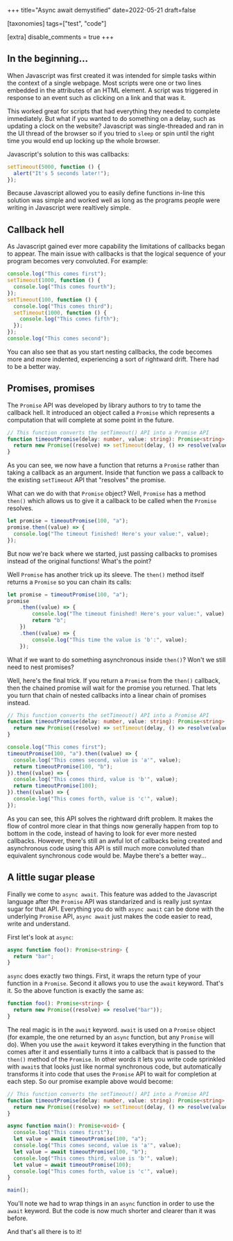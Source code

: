 +++
title="Async await demystified"
date=2022-05-21
draft=false

[taxonomies]
tags=["test", "code"]

[extra]
disable_comments = true
+++

## In the beginning...

When Javascript was first created it was intended for simple tasks within the
context of a single webpage. Most scripts were one or two lines embedded in the
attributes of an HTML element. A script was triggered in response to an event
such as clicking on a link and that was it.

This worked great for scripts that had everything they needed to complete
immediately. But what if you wanted to do something on a delay, such as updating
a clock on the website? Javascript was single-threaded and ran in the UI thread
of the browser so if you tried to `sleep` or spin until the right time you would
end up locking up the whole browser.

Javascript's solution to this was callbacks:

```javascript
setTimeout(5000, function () {
  alert("It's 5 seconds later!");
});
```

Because Javascript allowed you to easily define functions in-line this solution
was simple and worked well as long as the programs people were writing in Javascript were realtively simple.

## Callback hell

As Javascript gained ever more capability the limitations of callbacks began
to appear. The main issue with callbacks is that the logical sequence of your
program becomes very convoluted. For example:

```javascript
console.log("This comes first");
setTimeout(1000, function () {
  console.log("This comes fourth");
});
setTimeout(100, function () {
  console.log("This comes third");
  setTimeout(1000, function () {
    console.log("This comes fifth");
  });
});
console.log("This comes second");
```

You can also see that as you start nesting callbacks, the code becomes more and
more indented, experiencing a sort of rightward drift. There had to be a better
way.

## Promises, promises

The `Promise` API was developed by library authors to try to tame the callback
hell. It introduced an object called a `Promise` which represents a computation
that will complete at some point in the future.

```typescript
// This function converts the setTimeout() API into a Promise API
function timeoutPromise(delay: number, value: string): Promise<string> {
  return new Promise((resolve) => setTimeout(delay, () => resolve(value)));
}
```

As you can see, we now have a function that returns a `Promise` rather than
taking a callback as an argument. Inside that function we pass a callback to
the existing `setTimeout` API that "resolves" the promise.

What can we do with that `Promise` object? Well, `Promise` has a method
`then()` which allows us to give it a callback to be called when the `Promise`
resolves.

```typescript
let promise = timeoutPromise(100, "a");
promise.then((value) => {
  console.log("The timeout finished! Here's your value:", value);
});
```

But now we're back where we started, just passing callbacks to promises instead
of the original functions! What's the point?

Well `Promise` has another trick up its sleeve. The `then()` method itself
returns a `Promise` so you can chain its calls:

```typescript
let promise = timeoutPromise(100, "a");
promise
    .then((value) => {
        console.log("The timeout finished! Here's your value:", value);
        return "b";
    })
    .then((value) => {
        console.log("This time the value is 'b':", value);
    });
```

What if we want to do something asynchronous inside `then()`? Won't we still
need to nest promises?

Well, here's the final trick. If you return a `Promise` from the `then()`
callback, then the chained promise will wait for the promise you returned. That
lets you turn that chain of nested callbacks into a linear chain of promises
instead.

```typescript
// This function converts the setTimeout() API into a Promise API
function timeoutPromise(delay: number, value: string): Promise<string> {
  return new Promise((resolve) => setTimeout(delay, () => resolve(value)));
}

console.log("This comes first");
timeoutPromise(100, "a").then((value) => {
  console.log("This comes second, value is 'a'", value);
  return timeoutPromise(100, "b");
}).then((value) => {
  console.log("This comes third, value is 'b'", value);
  return timeoutPromise(100);
}).then((value) => {
  console.log("This comes forth, value is 'c'", value);
});
```

As you can see, this API solves the rightward drift problem. It makes the flow
of control more clear in that things now generally happen from top to bottom in
the code, instead of having to look for ever more nested callbacks. However,
there's still an awful lot of callbacks being created and asynchronous code
using this API is still much more convoluted than equivalent synchronous code
would be. Maybe there's a better way...

## A little sugar please

Finally we come to `async await`. This feature was added to the Javascript
language after the `Promise` API was standarized and is really just syntax sugar
for that API. Everything you do with `async await` can be done with the
underlying `Promise` API, `async await` just makes the code easier to read,
write and understand.

First let's look at `async`:

```typescript
async function foo(): Promise<string> {
  return "bar";
}
```

`async` does exactly two things. First, it wraps the return type of your
function in a `Promise`. Second it allows you to use the `await` keyword. That's
it. So the above function is exactly the same as:

```typescript
function foo(): Promise<string> {
  return new Promise((resolve) => resolve("bar"));
}
```

The real magic is in the `await` keyword. `await` is used on a `Promise` object
(for example, the one returned by an `async` function, but any `Promise` will
do). When you use the `await` keyword it takes everything in the function that
comes after it and essentially turns it into a callback that is passed to the
`then()` method of the `Promise`. In other words it lets you write code
sprinkled with `await`s that looks just like normal synchronous code, but
automatically transforms it into code that uses the `Promise` API to wait for
completion at each step. So our promise example above would become:

```typescript
// This function converts the setTimeout() API into a Promise API
function timeoutPromise(delay: number, value: string): Promise<string> {
  return new Promise((resolve) => setTimeout(delay, () => resolve(value)));
}

async function main(): Promise<void> {
  console.log("This comes first");
  let value = await timeoutPromise(100, "a");
  console.log("This comes second, value is 'a'", value);
  let value = await timeoutPromise(100, "b");
  console.log("This comes third, value is 'b'", value);
  let value = await timeoutPromise(100);
  console.log("This comes forth, value is 'c'", value);
}

main();
```

You'll note we had to wrap things in an `async` function in order to use the
`await` keyword. But the code is now much shorter and clearer than it was
before.

And that's all there is to it!
